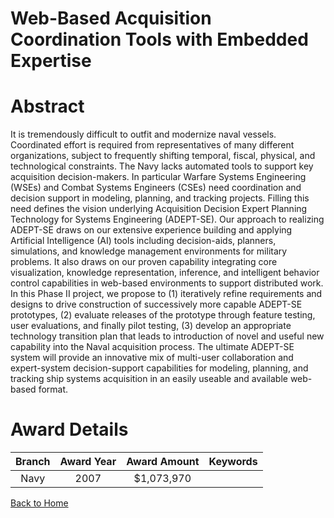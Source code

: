 
Web-Based Acquisition Coordination Tools with Embedded Expertise
================================================================

# Abstract


It is tremendously difficult to outfit and modernize naval vessels.  Coordinated effort is required from representatives of many different organizations, subject to frequently shifting temporal, fiscal, physical, and technological constraints.  The Navy lacks automated tools to support key acquisition decision-makers.  In particular Warfare Systems Engineering (WSEs) and Combat Systems Engineers (CSEs) need coordination and decision support in modeling, planning, and tracking projects.  Filling this need defines the vision underlying Acquisition Decision Expert Planning Technology for Systems Engineering (ADEPT-SE). Our approach to realizing ADEPT-SE draws on our extensive experience building and applying Artificial Intelligence (AI) tools including decision-aids, planners, simulations, and knowledge management environments for military problems.  It also draws on our proven capability integrating core visualization, knowledge representation, inference, and intelligent behavior control capabilities in web-based environments to support distributed work. In this Phase II project, we propose to (1) iteratively refine requirements and designs to drive construction of successively more capable ADEPT-SE prototypes, (2) evaluate releases of the prototype through feature testing, user evaluations, and finally pilot testing, (3) develop an appropriate technology transition plan that leads to introduction of novel and useful new capability into the Naval acquisition process.  The ultimate ADEPT-SE system will provide an innovative mix of multi-user collaboration and expert-system decision-support capabilities for modeling, planning, and tracking ship systems acquisition in an easily useable and available web-based format.  

# Award Details

|Branch|Award Year|Award Amount|Keywords|
| :---: | :---: | :---: | :---: |
|Navy|2007|$1,073,970||
  
  


[Back to Home](https://github.com/chrischow/dod_sbir_awards/Reports/DJ/#1866)